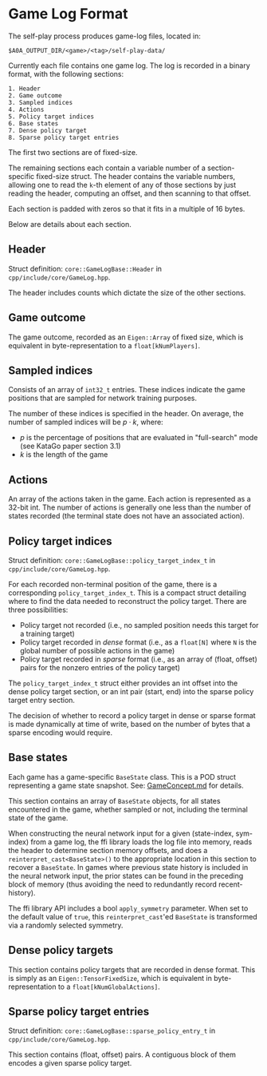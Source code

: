 # Game Log Format

The self-play process produces game-log files, located in:

```
$A0A_OUTPUT_DIR/<game>/<tag>/self-play-data/
```

Currently each file contains one game log. The log is recorded in a binary format, with the following sections:

```
1. Header
2. Game outcome
3. Sampled indices
4. Actions
5. Policy target indices
6. Base states
7. Dense policy target
8. Sparse policy target entries
```

The first two sections are of fixed-size.

The remaining sections each contain a variable number of a section-specific fixed-size struct. The header contains the variable numbers,
allowing one to read the `k`-th element of any of those sections by just reading the header, computing an offset, and then
scanning to that offset.

Each section is padded with zeros so that it fits in a multiple of 16 bytes.

Below are details about each section.

## Header

Struct definition: `core::GameLogBase::Header` in `cpp/include/core/GameLog.hpp`.

The header includes counts which dictate the size of the other sections. 

## Game outcome

The game outcome, recorded as an `Eigen::Array` of fixed size, which is equivalent in byte-representation
to a `float[kNumPlayers]`. 

## Sampled indices

Consists of an array of `int32_t` entries. These indices indicate the game positions that are sampled for
network training purposes.

The number of these indices is specified in the header. On average, the number of sampled indices will be
$p\cdot k$, where:

* $p$ is the percentage of positions that are evaluated in "full-search" mode (see KataGo paper section 3.1)
* $k$ is the length of the game

## Actions

An array of the actions taken in the game. Each action is represented as a 32-bit int.
The number of actions is generally one less than the number of states recorded (the terminal state
does not have an associated action).

## Policy target indices

Struct definition: `core::GameLogBase::policy_target_index_t` in `cpp/include/core/GameLog.hpp`.

For each recorded non-terminal position of the game, there is a corresponding `policy_target_index_t`. This is a compact
struct detailing where to find the data needed to reconstruct the policy target. There are three possibilities:

- Policy target not recorded (i.e., no sampled position needs this target for a training target)
- Policy target recorded in _dense_ format (i.e., as a `float[N]` where `N` is the global number of possible actions in the game)
- Policy target recorded in _sparse_ format (i.e., as an array of (float, offset) pairs for the nonzero entries of the policy target)

The `policy_target_index_t` struct either provides an int offset into the dense policy target section, or an int pair (start, end)
into the sparse policy target entry section.

The decision of whether to record a policy target in dense or sparse format is made dynamically at time of write, based on
the number of bytes that a sparse encoding would require.

## Base states

Each game has a game-specific `BaseState` class. This is a POD struct representing a game state snapshot. See: [GameConcept.md](GameConcept.md) for details.

This section contains an array of `BaseState` objects, for all states encountered in the game, whether sampled or not, including the
terminal state of the game.

When constructing the neural network input for a given (state-index, sym-index) from a game log, the ffi library loads the log file into memory,
reads the header to determine section memory offsets, and does a `reinterpret_cast<BaseState>()` to the appropriate location in this section
to recover a `BaseState`. In games where previous state history is included in the neural network input, the prior states can be found
in the preceding block of memory (thus avoiding the need to redundantly record recent-history).

The ffi library API includes a bool `apply_symmetry` parameter. When set to the default value of `true`, this `reinterpret_cast`'ed `BaseState`
is transformed via a randomly selected symmetry.

## Dense policy targets

This section contains policy targets that are recorded in dense format. This is simply as an `Eigen::TensorFixedSize`, which is equivalent in byte-representation
to a `float[kNumGlobalActions]`. 

## Sparse policy target entries

Struct definition: `core::GameLogBase::sparse_policy_entry_t` in `cpp/include/core/GameLog.hpp`.

This section contains (float, offset) pairs. A contiguous block of them encodes a given sparse policy target.
